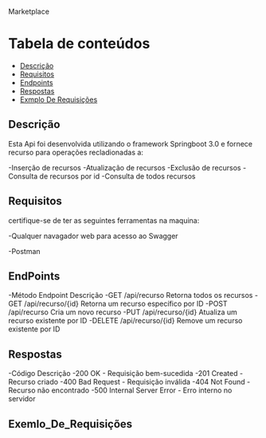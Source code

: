 


Marketplace


Tabela de conteúdos
===================
* [Descrição](#descrição)
* [Requisitos](#requisitos)
* [Endpoints](#endpoints)
* [Respostas](#respostas)
* [Exmplo De Requisições](#Exemlo_De_Requisições)


## Descrição 

Esta Api foi desenvolvida utilizando o framework Springboot 3.0 e fornece recurso para 
operações recladionadas a:

-Inserção de recursos
-Atualização de recursos
-Exclusão de recursos
-Consulta de recursos por id
-Consulta de todos recursos


## Requisitos

certifique-se de ter as seguintes ferramentas na maquina:

-Qualquer navagador web para acesso ao Swagger

-Postman

## EndPoints


-Método	 Endpoint		      Descrição
-GET	  /api/recurso		  Retorna todos os recursos
-GET	  /api/recurso/{id}	Retorna um recurso específico por ID
-POST	  /api/recurso		  Cria um novo recurso
-PUT	  /api/recurso/{id}	Atualiza um recurso existente por ID
-DELETE	/api/recurso/{id}	Remove um recurso existente por ID


## Respostas

-Código	  Descrição
-200	    OK - Requisição bem-sucedida
-201	    Created - Recurso criado
-400	    Bad Request - Requisição inválida
-404	    Not Found - Recurso não encontrado
-500	    Internal Server Error - Erro interno no servidor


## Exemlo_De_Requisições
